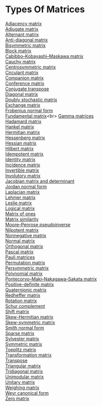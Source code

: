 # Types Of Matrices
[Adjacency matrix](https://en.wikipedia.org/wiki/Adjacency_matrix)<br>
[Adjugate matrix](https://en.wikipedia.org/wiki/Adjugate_matrix)<br>
[Alternant matrix](https://en.wikipedia.org/wiki/Alternant_matrix)<br>
[Anti-diagonal matrix](https://en.wikipedia.org/wiki/Anti-diagonal_matrix)<br>
[Bisymmetric matrix](https://en.wikipedia.org/wiki/Bisymmetric_matrix)<br>
[Block matrix](https://en.wikipedia.org/wiki/Block_matrix)<br>
[Cabibbo–Kobayashi–Maskawa matrix](https://en.wikipedia.org/wiki/Cabibbo%E2%80%93Kobayashi%E2%80%93Maskawa_matrix)<br>
[Cauchy matrix](https://en.wikipedia.org/wiki/Cauchy_matrix)<br>
[Centrosymmetric matrix](https://en.wikipedia.org/wiki/Centrosymmetric_matrix)<br>
[Circulant matrix](https://en.wikipedia.org/wiki/Circulant_matrix)<br>
[Companion matrix](https://en.wikipedia.org/wiki/Companion_matrix)<br>
[Conference matrix](https://en.wikipedia.org/wiki/Conference_matrix)<br>
[Conjugate transpose](https://en.wikipedia.org/wiki/Conjugate_transpose)<br>
[Diagonal matrix](https://en.wikipedia.org/wiki/Diagonal_matrix)<br>
[Doubly stochastic matrix](https://en.wikipedia.org/wiki/Doubly_stochastic_matrix)<br>
[Exchange matrix](https://en.wikipedia.org/wiki/Exchange_matrix)<br>
[Frobenius normal form](https://en.wikipedia.org/wiki/Frobenius_normal_form)<br>
[Fundamental matrix](https://en.wikipedia.org/wiki/Fundamental_matrix_(linear_differential_equation))<br>
[Gamma matrices](https://en.wikipedia.org/wiki/Gamma_matrices)<br>
[Hadamard matrix](https://en.wikipedia.org/wiki/Hadamard_matrix)<br>
[Hankel matrix](https://en.wikipedia.org/wiki/Hankel_matrix)<br>
[Hermitian matrix](https://en.wikipedia.org/wiki/Hermitian_matrix)<br>
[Hessenberg matrix](https://en.wikipedia.org/wiki/Hessenberg_matrix)<br>
[Hessian matrix](https://en.wikipedia.org/wiki/Hessian_matrix)<br>
[Hilbert matrix](https://en.wikipedia.org/wiki/Hilbert_matrix)<br>
[Idempotent matrix](https://en.wikipedia.org/wiki/Idempotent_matrix)<br>
[Identity matrix](https://en.wikipedia.org/wiki/Identity_matrix)<br>
[Incidence matrix](https://en.wikipedia.org/wiki/Incidence_matrix)<br>
[Invertible matrix](https://en.wikipedia.org/wiki/Invertible_matrix)<br>
[Involutory matrix](https://en.wikipedia.org/wiki/Involutory_matrix)<br>
[Jacobian matrix and determinant](https://en.wikipedia.org/wiki/Jacobian_matrix_and_determinant)<br>
[Jordan normal form](https://en.wikipedia.org/wiki/Jordan_normal_form)<br>
[Laplacian matrix](https://en.wikipedia.org/wiki/Laplacian_matrix)<br>
[Lehmer matrix](https://en.wikipedia.org/wiki/Lehmer_matrix)<br>
[Leslie matrix](https://en.wikipedia.org/wiki/Leslie_matrix)<br>
[Logical matrix](https://en.wikipedia.org/wiki/Logical_matrix)<br>
[Matrix of ones](https://en.wikipedia.org/wiki/Matrix_of_ones)<br>
[Matrix similarity](https://en.wikipedia.org/wiki/Matrix_similarity)<br>
[Moore–Penrose pseudoinverse](https://en.wikipedia.org/wiki/Moore%E2%80%93Penrose_inverse)<br>
[Nilpotent matrix](https://en.wikipedia.org/wiki/Nilpotent_matrix)<br>
[Nonnegative matrix](https://en.wikipedia.org/wiki/Nonnegative_matrix)<br>
[Normal matrix](https://en.wikipedia.org/wiki/Normal_matrix)<br>
[Orthogonal matrix](https://en.wikipedia.org/wiki/Orthogonal_matrix)<br>
[Pascal matrix](https://en.wikipedia.org/wiki/Pascal_matrix)<br>
[Pauli matrices](https://en.wikipedia.org/wiki/Pauli_matrices)<br>
[Permutation matrix](https://en.wikipedia.org/wiki/Permutation_matrix)<br>
[Persymmetric matrix](https://en.wikipedia.org/wiki/Persymmetric_matrix)<br>
[Polynomial matrix](https://en.wikipedia.org/wiki/Polynomial_matrix)<br>
[Pontecorvo–Maki–Nakagawa–Sakata matrix](https://en.wikipedia.org/wiki/Pontecorvo%E2%80%93Maki%E2%80%93Nakagawa%E2%80%93Sakata_matrix)<br>
[Positive-definite matrix](https://en.wikipedia.org/wiki/Positive-definite_matrix)<br>
[Quaternionic matrix](https://en.wikipedia.org/wiki/Quaternionic_matrix)<br>
[Redheffer matrix](https://en.wikipedia.org/wiki/Redheffer_matrix)<br>
[Rotation matrix](https://en.wikipedia.org/wiki/Rotation_matrix)<br>
[Schur complement](https://en.wikipedia.org/wiki/Schur_complement)<br>
[Shift matrix](https://en.wikipedia.org/wiki/Shift_matrix)<br>
[Skew-Hermitian matrix](https://en.wikipedia.org/wiki/Skew-Hermitian_matrix)<br>
[Skew-symmetric matrix](https://en.wikipedia.org/wiki/Skew-symmetric_matrix)<br>
[Smith normal form](https://en.wikipedia.org/wiki/Smith_normal_form)<br>
[Sparse matrix](https://en.wikipedia.org/wiki/Sparse_matrix)<br>
[Sylvester matrix](https://en.wikipedia.org/wiki/Sylvester_matrix)<br>
[Symmetric matrix](https://en.wikipedia.org/wiki/Symmetric_matrix)<br>
[Toeplitz matrix](https://en.wikipedia.org/wiki/Toeplitz_matrix)<br>
[Transformation matrix](https://en.wikipedia.org/wiki/Transformation_matrix)<br>
[Transpose](https://en.wikipedia.org/wiki/Transpose)<br>
[Triangular matrix](https://en.wikipedia.org/wiki/Triangular_matrix)<br>
[Tridiagonal matrix](https://en.wikipedia.org/wiki/Tridiagonal_matrix)<br>
[Unimodular matrix](https://en.wikipedia.org/wiki/Unimodular_matrix)<br>
[Unitary matrix](https://en.wikipedia.org/wiki/Unitary_matrix)<br>
[Weighing matrix](https://en.wikipedia.org/wiki/Weighing_matrix)<br>
[Weyr canonical form](https://en.wikipedia.org/wiki/Weyr_canonical_form)<br>
[Zero matrix](https://en.wikipedia.org/wiki/Zero_matrix)<br>
